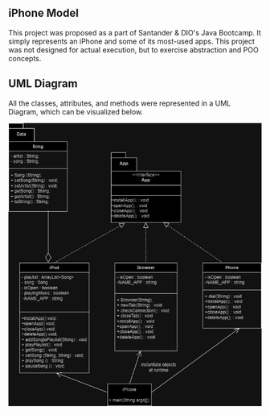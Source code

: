 ## iPhone Model

This project was proposed as a part of Santander & DIO's Java Bootcamp. It simply represents an iPhone and some of its most-used apps. This project was not designed for actual execution, but to exercise abstraction and POO concepts.

## UML Diagram
All the classes, attributes, and methods were represented in a UML Diagram, which can be visualized below. 

![UML Diagram for this project](https://github.com/vpfernanda/SantanderDIO-Java-Bootcamp/blob/main/iPhone/iPhoneModel.jpg)
